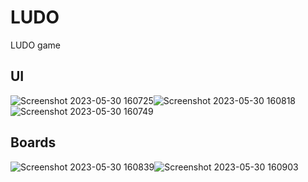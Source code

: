 # LUDO
 LUDO game

## UI

![Screenshot 2023-05-30 160725](https://github.com/nirupamkumar/Ludo-Royale/assets/63305439/004a7489-6c97-4356-8bfe-ec907fe15255)![Screenshot 2023-05-30 160818](https://github.com/nirupamkumar/Ludo-Royale/assets/63305439/982aa55e-b4e2-4949-9a4d-26df6dab162e)![Screenshot 2023-05-30 160749](https://github.com/nirupamkumar/Ludo-Royale/assets/63305439/84b3ec20-734c-4b67-ad67-88d15dacc335)

## Boards

![Screenshot 2023-05-30 160839](https://github.com/nirupamkumar/Ludo-Royale/assets/63305439/b173315c-82c6-4165-a26d-99c49bd60661)![Screenshot 2023-05-30 160903](https://github.com/nirupamkumar/Ludo-Royale/assets/63305439/65b6ba08-3d36-401c-9ec2-b1f32c7c7ad9)




